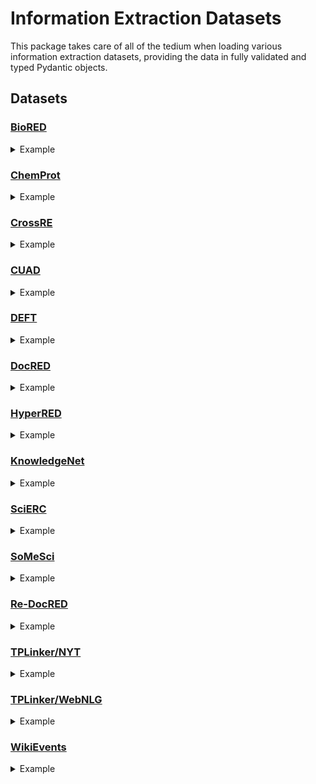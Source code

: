 # Information Extraction Datasets

This package takes care of all of the tedium when loading various information extraction datasets, providing the data in fully validated and typed Pydantic objects.

## Datasets

### [BioRED](./src/ie_datasets/datasets/biored/README.md)

<details>
  <summary>Example</summary>

  ```py
  from ie_datasets import BioRED
  BioRED.load_units("Train")
  BioRED.load_units("Dev")
  BioRED.load_units("Test")
  ```
</details>


### [ChemProt](./src/ie_datasets/datasets/chemprot/README.md)

<details>
  <summary>Example</summary>

  ```py
  from ie_datasets import ChemProt
  ChemProt.load_units("train")
  ChemProt.load_units("validation")
  ChemProt.load_units("test")
  ```
</details>


### [CrossRE](./src/ie_datasets/datasets/crossre/README.md)

<details>
  <summary>Example</summary>

  ```py
  from ie_datasets import CrossRE
  for domain in ("ai", "literature", "music", "news", "politics", "science"):
      CrossRE.load_units("train")
      CrossRE.load_units("dev")
      CrossRE.load_units("test")
  ```
</details>


### [CUAD](./src/ie_datasets/datasets/cuad/README.md)

<details>
  <summary>Example</summary>

  ```py
  from ie_datasets import CUAD
  CUAD.load_units()
  ```
</details>


### [DEFT](./src/ie_datasets/datasets/deft/README.md)

<details>
  <summary>Example</summary>

  ```py
  from ie_datasets import DEFT
  for category in ("biology", "history", "physics", "psychology", "economic", "sociology", "government",):
      DEFT.load_units(split="train", category=category)
      DEFT.load_units(split="dev", category=category)
      DEFT.load_units(split="test", category=category)
  ```

  > **NOTE**: DEFT's data files contain an overwhelming number of errata. For now, we drop the errors instead of fixing them.
</details>


### [DocRED](./src/ie_datasets/datasets/docred/README.md)

<details>
  <summary>Example</summary>

  ```py
  from ie_datasets import DocRED
  DocRED.load_schema()
  DocRED.load_units("train_annotated")
  DocRED.load_units("train_distant")
  DocRED.load_units("validation")
  DocRED.load_units("test")
  ```

  > **NOTE**: DocRED has been superseded by [Re-DocRED](#re-docred)
</details>


### [HyperRED](./src/ie_datasets/datasets/hyperred/README.md)

<details>
  <summary>Example</summary>

  ```py
  from ie_datasets import HyperRED
  HyperRED.load_units("train")
  HyperRED.load_units("validation")
  HyperRED.load_units("test")
  ```
</details>


### [KnowledgeNet](./src/ie_datasets/datasets/knowledgenet/README.md)

<details>
  <summary>Example</summary>

  ```py
  from ie_datasets import KnowledgeNet
  KnowledgeNet.load_units("train")
  KnowledgeNet.load_units("test-no-facts") # unlabelled
  ```
</details>


### [SciERC](./src/ie_datasets/datasets/scierc/README.md)

<details>
  <summary>Example</summary>

  ```py
  from ie_datasets import SciERC
  SciERC.load_units("train")
  SciERC.load_units("dev")
  SciERC.load_units("test")
  ```
</details>


### [SoMeSci](./src/ie_datasets/datasets/somesci/README.md)

<details>
  <summary>Example</summary>

  ```py
  from ie_datasets import SoMeSci
  SoMeSci.load_schema()
  for group in ("Creation_sentences", "PLoS_methods", "PLoS_sentences", "Pubmed_fulltext"):
      SoMeSci.load_units(group=group, split="train")
      SoMeSci.load_units(group=group, split="devel")
      SoMeSci.load_units(group=group, split="test")
  ```
</details>


### [Re-DocRED](./src/ie_datasets/datasets/re_docred/README.md)

<details>
  <summary>Example</summary>

  ```py
  from ie_datasets import ReDocRED
  ReDocRED.load_schema()
  ReDocRED.load_units("train")
  ReDocRED.load_units("validation")
  ReDocRED.load_units("test")
  ```
</details>


### [TPLinker/NYT](./src/ie_datasets/datasets/tplinker/README.md)

<details>
  <summary>Example</summary>

  ```py
  from ie_datasets import TPLinkerNYT
  TPLinkerNYT.load_schema()
  TPLinkerNYT.load_units("train")
  TPLinkerNYT.load_units("valid")
  TPLinkerNYT.load_units("test")
  ```
</details>


### [TPLinker/WebNLG](./src/ie_datasets/datasets/tplinker/README.md)

<details>
  <summary>Example</summary>

  ```py
  from ie_datasets import TPLinkerWebNLG
  TPLinkerWebNLG.load_schema()
  TPLinkerWebNLG.load_units("train")
  TPLinkerWebNLG.load_units("valid")
  TPLinkerWebNLG.load_units("test")
  ```
</details>


### [WikiEvents](./src/ie_datasets/datasets/wikievents/README.md)

<details>
  <summary>Example</summary>

  ```py
  from ie_datasets import WikiEvents
  WikiEvents.load_ontology()
  WikiEvents.load_units("train")
  WikiEvents.load_units("dev")
  WikiEvents.load_units("test")
  ```
</details>
